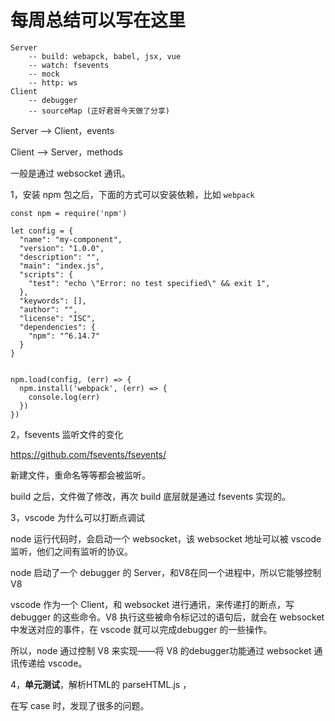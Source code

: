 # 每周总结可以写在这里

```
Server
    -- build: webapck, babel, jsx, vue
    -- watch: fsevents
    -- mock
    -- http: ws
Client
    -- debugger
    -- sourceMap (正好君哥今天做了分享)
```

Server --> Client，events

Client --> Server，methods

一般是通过 websocket 通讯。

1，安装 npm 包之后，下面的方式可以安装依赖，比如 `webpack`
```
const npm = require('npm')

let config = {
  "name": "my-component",
  "version": "1.0.0",
  "description": "",
  "main": "index.js",
  "scripts": {
    "test": "echo \"Error: no test specified\" && exit 1",
  },
  "keywords": [],
  "author": "",
  "license": "ISC",
  "dependencies": {
    "npm": "^6.14.7"
  }
}


npm.load(config, (err) => {
  npm.install('webpack', (err) => {
    console.log(err)
  })
})
```

2，fsevents 监听文件的变化

https://github.com/fsevents/fsevents/

新建文件，重命名等等都会被监听。

build 之后，文件做了修改，再次 build 底层就是通过 fsevents 实现的。


3，vscode 为什么可以打断点调试

node 运行代码时，会启动一个 websocket，该 websocket 地址可以被 vscode 监听，他们之间有监听的协议。

node 启动了一个 debugger 的 Server，和V8在同一个进程中，所以它能够控制 V8

vscode 作为一个 Client，和 websocket 进行通讯，来传递打的断点，写 debugger 的这些命令。V8 执行这些被命令标记过的语句后，就会在 websocket 中发送对应的事件，在 vscode 就可以完成debugger 的一些操作。

所以，node 通过控制 V8 来实现——将 V8 的debugger功能通过 websocket 通讯传递给 vscode。


4，**单元测试**，解析HTML的 parseHTML.js ，

在写 case 时，发现了很多的问题。